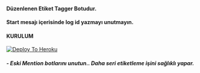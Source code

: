 #### Düzenlenen Etiket Tagger Botudur. 
#### Start mesajı içerisinde log id yazmayı unutmayın. 

#### KURULUM 
[![Deploy To Heroku](https://www.herokucdn.com/deploy/button.svg)](https://heroku.com/deploy?template=https://github.com/Mehmetbaba55/New-Mention-Tag)


##### - Eski Mention botlarını unutun.. Daha seri etiketleme işini sağlıklı yapar. 
